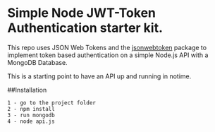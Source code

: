 # Simple Node JWT-Token Authentication starter kit.

This repo uses JSON Web Tokens and the [jsonwebtoken](https://github.com/auth0/node-jsonwebtoken) package to implement token based authentication on a simple Node.js API with a MongoDB Database.

This is a starting point to have an API up and running in notime.


##Installation 

	1 - go to the project folder
	2 - npm install
	3 - run mongodb 
	4 - node api.js



